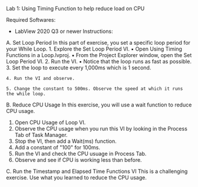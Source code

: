 Lab 1: Using Timing Function to help reduce load on CPU

Required Softwares: 
  - LabView 2020 Q3 or newer
Instructions:

A. Set Loop Period
  In this part of exercise, you set a specific loop period for your While Loop.
    1. Explore the Set Loop Period VI.
        ▪ Open Using Timing Functions in a Loop.lvproj.
        ▪ From the Project Explorer window, open the Set Loop Period VI.
    2. Run the VI.
        ▪  Notice that the loop runs as fast as possible.
    3. Set the loop to execute every 1,000ms which is 1 second.

    4. Run the VI and observe.

    5. Change the constant to 500ms. Observe the speed at which it runs the while loop.

B. Reduce CPU Usage
  In this exercise, you will use a wait function to reduce CPU usage.
  1. Open CPU Usage of Loop VI.
  2. Observe the CPU usage when you run this VI by looking in the Process Tab of Task Manager.
  3. Stop the VI, then add a Wait(ms) function.
  4. Add a constant of "100" for 100ms.
  5. Run the VI and check the CPU usuage in Process Tab.
  6. Observe and see if CPU is working less than before.


C. Run the Timestamp and Elapsed Time Functions VI
This is a challenging exercise. Use what you learned to reduce the CPU usage.

